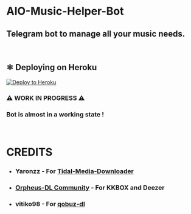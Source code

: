 # AIO-Music-Helper-Bot
## Telegram bot to manage all your music needs.
<br>

## ⚛️ Deploying on Heroku

<p><a href="https://dashboard.heroku.com/new?button-url=https%3A%2F%2Fgithub.com%2F&template=https://github.com/MKKAMTO/AIO-DUMP/test/"> <img src="https://img.shields.io/badge/Deploy%20To%20Heroku-blueviolet?style=for-the-badge&logo=heroku" alt="Deploy to Heroku" /></a></p>


### ⚠️ WORK IN PROGRESS ⚠️
### Bot is almost in a working state !
<br>

# CREDITS
- ### Yaronzz - For [Tidal-Media-Downloader](https://github.com/yaronzz/Tidal-Media-Downloader)
- ### [Orpheus-DL Community](https://github.com/yarrm80s/orpheusdl) - For KKBOX and Deezer 
- ### vitiko98 - For [qobuz-dl](https://github.com/vitiko98/qobuz-dl)
